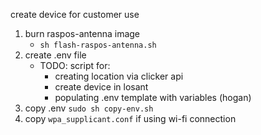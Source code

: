 create device for customer use

1. burn raspos-antenna image
   - `sh flash-raspos-antenna.sh`
2. create .env file
   - TODO: script for:
     - creating location via clicker api
     - create device in losant
     - populating .env template with variables (hogan)
3. copy .env
   `sudo sh copy-env.sh`
4. copy `wpa_supplicant.conf` if using wi-fi connection
